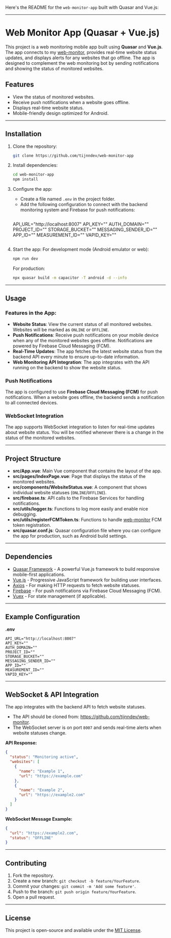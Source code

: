 Here's the README for the `web-monitor-app` built with Quasar and Vue.js:

---

# Web Monitor App (Quasar + Vue.js)

This project is a web monitoring mobile app built using **Quasar** and **Vue.js**. The app connects to my [web-monitor](https://github.com/tijnndev/web-monitor), provides real-time website status updates, and displays alerts for any websites that go offline. The app is designed to complement the web monitoring bot by sending notifications and showing the status of monitored websites.

## Features
- View the status of monitored websites.
- Receive push notifications when a website goes offline.
- Displays real-time website status.
- Mobile-friendly design optimized for Android.

---

## Installation

1. Clone the repository:
   ```bash
   git clone https://github.com/tijnndev/web-monitor-app
   ```

2. Install dependencies:
   ```bash
   cd web-monitor-app
   npm install
   ```

3. Configure the app:
   - Create a file named `.env` in the project folder.
   - Add the following configuration to connect with the backend monitoring system and Firebase for push notifications:
     ```
    API_URL="http://localhost:8007"
    API_KEY=""
    AUTH_DOMAIN=""
    PROJECT_ID=""
    STORAGE_BUCKET=""
    MESSAGING_SENDER_ID=""
    APP_ID=""
    MEASUREMENT_ID=""
    VAPID_KEY=""
     ```

4. Start the app:
   For development mode (Android emulator or web):
   ```bash
   npm run dev
   ```

   For production:
   ```bash
   npx quasar build -m capacitor -T android -d --info
   ```

---

## Usage

### Features in the App:
- **Website Status**: View the current status of all monitored websites. Websites will be marked as `ONLINE` or `OFFLINE`.
- **Push Notifications**: Receive push notifications on your mobile device when any of the monitored websites goes offline. Notifications are powered by Firebase Cloud Messaging (FCM).
- **Real-Time Updates**: The app fetches the latest website status from the backend API every minute to ensure up-to-date information.
- **Web Monitoring API Integration**: The app integrates with the API running on the backend to show the website status.

### Push Notifications
The app is configured to use **Firebase Cloud Messaging (FCM)** for push notifications. When a website goes offline, the backend sends a notification to all connected devices.

### WebSocket Integration
The app supports WebSocket integration to listen for real-time updates about website status. You will be notified whenever there is a change in the status of the monitored websites.

---

## Project Structure

- **src/App.vue**: Main Vue component that contains the layout of the app.
- **src/pages/IndexPage.vue**: Page that displays the status of the monitored websites.
- **src/components/WebsiteStatus.vue**: A component that shows individual website statuses (`ONLINE`/`OFFLINE`).
- **src/firebase.ts**: API calls to the Firebase Services for handling notifications.
- **src/utils/logger.ts**: Functions to log more easily and enable nice debugging.
- **src/utils/registerFCMToken.ts**: Functions to handle [web-monitor](https://github.com/tijnndev/web-monitor) FCM token registration.
- **src/quasar.conf.js**: Quasar configuration file where you can configure the app for production, such as Android build settings.

---

## Dependencies
- [Quasar Framework](https://quasar.dev/) - A powerful Vue.js framework to build responsive mobile-first applications.
- [Vue.js](https://vuejs.org/) - Progressive JavaScript framework for building user interfaces.
- [Axios](https://axios-http.com/) - For making HTTP requests to fetch website statuses.
- [Firebase](https://firebase.google.com/) - For push notifications via Firebase Cloud Messaging (FCM).
- [Vuex](https://vuex.vuejs.org/) - For state management (if applicable).

---

## Example Configuration

**.env**
```
API_URL="http://localhost:8007"
API_KEY=""
AUTH_DOMAIN=""
PROJECT_ID=""
STORAGE_BUCKET=""
MESSAGING_SENDER_ID=""
APP_ID=""
MEASUREMENT_ID=""
VAPID_KEY=""
```

---

## WebSocket & API Integration

The app integrates with the backend API to fetch website statuses.

- The API should be cloned from: https://github.com/tijnndev/web-monitor.
- The WebSocket server is on port `8007` and sends real-time alerts when website statuses change.

**API Response:**
```json
{
  "status": "Monitoring active",
  "websites": [
    {
      "name": "Example 1",
      "url": "https://example.com"
    },
    {
      "name": "Example 2",
      "url": "https://example2.com"
    }
  ]
}
```

**WebSocket Message Example:**
```json
{
  "url": "https://example2.com",
  "status": "OFFLINE"
}
```

---

## Contributing

1. Fork the repository.
2. Create a new branch: `git checkout -b feature/YourFeature`.
3. Commit your changes: `git commit -m 'Add some feature'`.
4. Push to the branch: `git push origin feature/YourFeature`.
5. Open a pull request.

---

## License

This project is open-source and available under the [MIT License](LICENSE).
